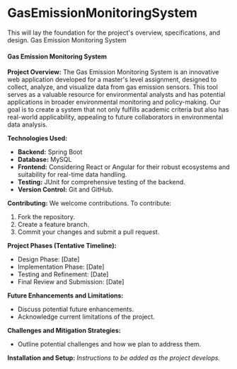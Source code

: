 # GasEmissionMonitoringSystem
This will lay the foundation for the project's overview, specifications, and design.
Gas Emission Monitoring System

#### Gas Emission Monitoring System

**Project Overview:**
The Gas Emission Monitoring System is an innovative web application developed for a master's level assignment, designed to collect, analyze, and visualize data from gas emission sensors. This tool serves as a valuable resource for environmental analysts and has potential applications in broader environmental monitoring and policy-making. Our goal is to create a system that not only fulfills academic criteria but also has real-world applicability, appealing to future collaborators in environmental data analysis.

**Technologies Used:**
- **Backend:** Spring Boot
- **Database:** MySQL
- **Frontend:** Considering React or Angular for their robust ecosystems and suitability for real-time data handling.
- **Testing:** JUnit for comprehensive testing of the backend.
- **Version Control:** Git and GitHub.

**Contributing:**
We welcome contributions. To contribute:
1. Fork the repository.
2. Create a feature branch.
3. Commit your changes and submit a pull request.

**Project Phases (Tentative Timeline):**
- Design Phase: [Date]
- Implementation Phase: [Date]
- Testing and Refinement: [Date]
- Final Review and Submission: [Date]

**Future Enhancements and Limitations:**
- Discuss potential future enhancements.
- Acknowledge current limitations of the project.

**Challenges and Mitigation Strategies:**
- Outline potential challenges and how we plan to address them.

**Installation and Setup:**
*Instructions to be added as the project develops.*
